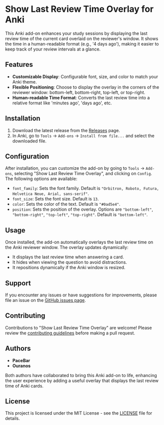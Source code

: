 # Show Last Review Time Overlay for Anki

This Anki add-on enhances your study sessions by displaying the last review time of the current card overlaid on the reviewer's window. It shows the time in a human-readable format (e.g., '4 days ago'), making it easier to keep track of your review intervals at a glance.

## Features

- **Customizable Display**: Configurable font, size, and color to match your Anki theme.
- **Flexible Positioning**: Choose to display the overlay in the corners of the reviewer window: bottom-left, bottom-right, top-left, or top-right.
- **Human-readable Time Format**: Converts the last review time into a relative format like 'minutes ago', 'days ago', etc.

## Installation

1. Download the latest release from the [Releases](https://github.com/your-github-username/anki-last-review-overlay/releases) page.
2. In Anki, go to `Tools` -> `Add-ons` -> `Install from file...` and select the downloaded file.

## Configuration

After installation, you can customize the add-on by going to `Tools` -> `Add-ons`, selecting "Show Last Review Time Overlay", and clicking on `Config`. The following options are available:

- `font_family`: Sets the font family. Default is `"Orbitron, Roboto, Futura, Helvetica Neue, Arial, sans-serif"`.
- `font_size`: Sets the font size. Default is `13`.
- `color`: Sets the color of the text. Default is `"#0ad5e4"`.
- `position`: Sets the position of the overlay. Options are `"bottom-left"`, `"bottom-right"`, `"top-left"`, `"top-right"`. Default is `"bottom-left"`.

## Usage

Once installed, the add-on automatically overlays the last review time on the Anki reviewer window. The overlay updates dynamically:

- It displays the last review time when answering a card.
- It hides when viewing the question to avoid distractions.
- It repositions dynamically if the Anki window is resized.

## Support

If you encounter any issues or have suggestions for improvements, please file an issue on the [GitHub issues page](https://github.com/your-github-username/anki-last-review-overlay/issues).

## Contributing

Contributions to "Show Last Review Time Overlay" are welcome! Please review the [contributing guidelines](CONTRIBUTING.md) before making a pull request.

## Authors

- **PaceBar**
- **Ouranos**

Both authors have collaborated to bring this Anki add-on to life, enhancing the user experience by adding a useful overlay that displays the last review time of Anki cards.

## License

This project is licensed under the MIT License - see the [LICENSE](LICENSE.md) file for details.

